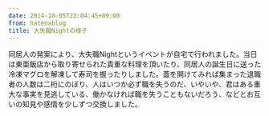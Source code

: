 ```yaml
---
date: 2014-10-05T22:04:45+09:00
from: hatenablog
title: 大失職Nightの様子
---
```


<p>同居人の発案により、大失職Nightというイベントが自宅で行われました。当日は東亜飯店から取り寄せられた貴重な料理を頂いたり、同居人の誕生日に送った冷凍マグロを解凍して寿司を握ったりしました。蓋を開けてみれば集まった退職者の人数は二桁にのぼり、人はいつか必ず職を失うのだ、いやいや、君はある重大な事実を見逃している、働かなければ職を失うこともないだろう、などとお互いの知見や感情を少しずつ交換しました。</p>

<p><img src="https://pbs.twimg.com/media/BzLMQ4VCIAAHQMy.jpg:large" alt="" /></p>

<p><img src="https://pbs.twimg.com/media/BzHDOkjCAAA2jg1.jpg:large" alt="" /></p>

